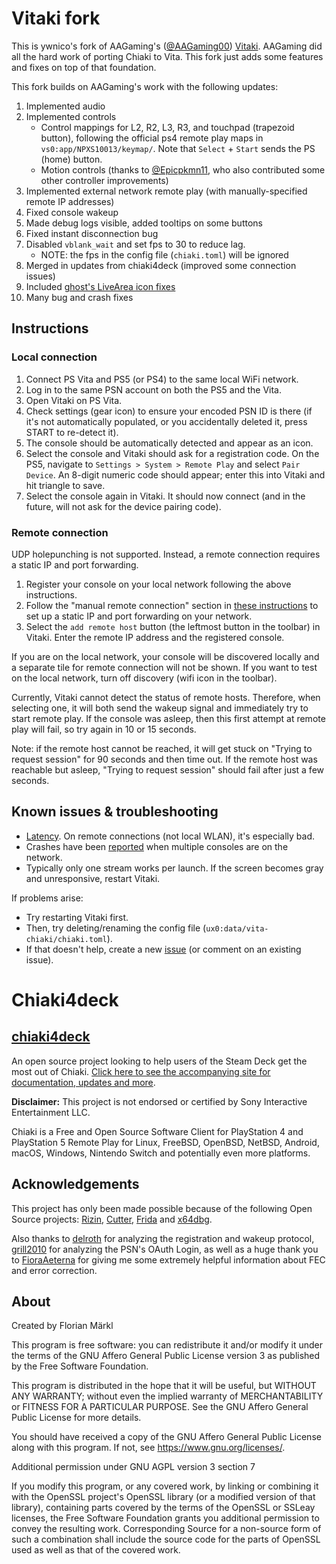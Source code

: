 # Vitaki fork

This is ywnico's fork of AAGaming's ([@AAGaming00](https://github.com/AAGaming00)) [Vitaki](https://git.catvibers.me/aa/chiaki). AAGaming did all the hard work of porting Chiaki to Vita. This fork just adds some features and fixes on top of that foundation.

This fork builds on AAGaming's work with the following updates:
1. Implemented audio
2. Implemented controls
    - Control mappings for L2, R2, L3, R3, and touchpad (trapezoid button), following the official ps4 remote play maps in `vs0:app/NPXS10013/keymap/`. Note that `Select` + `Start` sends the PS (home) button.
    - Motion controls (thanks to [@Epicpkmn11](https://github.com/Epicpkmn11), who also contributed some other controller improvements)
3. Implemented external network remote play (with manually-specified remote IP addresses)
4. Fixed console wakeup
5. Made debug logs visible, added tooltips on some buttons
6. Fixed instant disconnection bug
7. Disabled `vblank_wait` and set fps to 30 to reduce lag.
    - NOTE: the fps in the config file (`chiaki.toml`) will be ignored
8. Merged in updates from chiaki4deck (improved some connection issues)
9. Included [ghost's LiveArea icon fixes](https://git.catvibers.me/aa/chiaki/pulls/13)
10. Many bug and crash fixes

## Instructions
### Local connection
1. Connect PS Vita and PS5 (or PS4) to the same local WiFi network.
2. Log in to the same PSN account on both the PS5 and the Vita.
3. Open Vitaki on PS Vita.
4. Check settings (gear icon) to ensure your encoded PSN ID is there (if it's not automatically populated, or you accidentally deleted it, press START to re-detect it).
5. The console should be automatically detected and appear as an icon.
6. Select the console and Vitaki should ask for a registration code. On the PS5, navigate to `Settings > System > Remote Play` and select `Pair Device`. An 8-digit numeric code should appear; enter this into Vitaki and hit triangle to save.
7. Select the console again in Vitaki. It should now connect (and in the future, will not ask for the device pairing code).

### Remote connection
UDP holepunching is not supported. Instead, a remote connection requires a static IP and port forwarding.

1. Register your console on your local network following the above instructions.
2. Follow the "manual remote connection" section in [these instructions](https://streetpea.github.io/chiaki-ng/setup/remoteconnection/#manual-remote-connection) to set up a static IP and port forwarding on your network.
3. Select the `add remote host` button (the leftmost button in the toolbar) in Vitaki. Enter the remote IP address and the registered console.

If you are on the local network, your console will be discovered locally and a separate tile for remote connection will not be shown. If you want to test on the local network, turn off discovery (wifi icon in the toolbar).

Currently, Vitaki cannot detect the status of remote hosts. Therefore, when selecting one, it will both send the wakeup signal and immediately try to start remote play. If the console was asleep, then this first attempt at remote play will fail, so try again in 10 or 15 seconds.

Note: if the remote host cannot be reached, it will get stuck on "Trying to request session" for 90 seconds and then time out. If the remote host was reachable but asleep, "Trying to request session" should fail after just a few seconds.

## Known issues & troubleshooting
- [Latency](https://github.com/ywnico/vitaki-fork/issues/12). On remote connections (not local WLAN), it's especially bad.
- Crashes have been [reported](https://github.com/ywnico/vitaki-fork/issues/6) when multiple consoles are on the network.
- Typically only one stream works per launch. If the screen becomes gray and unresponsive, restart Vitaki.

If problems arise:
- Try restarting Vitaki first.
- Then, try deleting/renaming the config file (`ux0:data/vita-chiaki/chiaki.toml`). 
- If that doesn't help, create a new [issue](https://github.com/ywnico/vitaki-fork/issues) (or comment on an existing issue).

# Chiaki4deck

## [chiaki4deck](https://streetpea.github.io/chiaki4deck/)

An open source project looking to help users of the Steam Deck get the most out of Chiaki. [Click here to see the accompanying site for documentation, updates and more](https://streetpea.github.io/chiaki4deck/). 

**Disclaimer:** This project is not endorsed or certified by Sony Interactive Entertainment LLC.

Chiaki is a Free and Open Source Software Client for PlayStation 4 and PlayStation 5 Remote Play
for Linux, FreeBSD, OpenBSD, NetBSD, Android, macOS, Windows, Nintendo Switch and potentially even more platforms.

## Acknowledgements

This project has only been made possible because of the following Open Source projects:
[Rizin](https://rizin.re),
[Cutter](https://cutter.re),
[Frida](https://www.frida.re) and
[x64dbg](https://x64dbg.com).

Also thanks to [delroth](https://github.com/delroth) for analyzing the registration and wakeup protocol,
[grill2010](https://github.com/grill2010) for analyzing the PSN's OAuth Login,
as well as a huge thank you to [FioraAeterna](https://github.com/FioraAeterna) for giving me some
extremely helpful information about FEC and error correction.

## About

Created by Florian Märkl

This program is free software: you can redistribute it and/or modify
it under the terms of the GNU Affero General Public License version 3
as published by the Free Software Foundation.

This program is distributed in the hope that it will be useful,
but WITHOUT ANY WARRANTY; without even the implied warranty of
MERCHANTABILITY or FITNESS FOR A PARTICULAR PURPOSE.  See the
GNU Affero General Public License for more details.

You should have received a copy of the GNU Affero General Public License
along with this program.  If not, see <https://www.gnu.org/licenses/>.

Additional permission under GNU AGPL version 3 section 7

If you modify this program, or any covered work, by linking or
combining it with the OpenSSL project's OpenSSL library (or a
modified version of that library), containing parts covered by the
terms of the OpenSSL or SSLeay licenses, the Free Software Foundation
grants you additional permission to convey the resulting work.
Corresponding Source for a non-source form of such a combination
shall include the source code for the parts of OpenSSL used as well
as that of the covered work.
